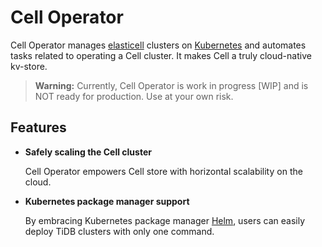 # Cell Operator


Cell Operator manages [elasticell](https://github.com/deepfabric/elasticell) clusters on [Kubernetes](https://kubernetes.io) and automates tasks related to operating a Cell cluster. It makes Cell a truly cloud-native kv-store.

> **Warning:** Currently, Cell Operator is work in progress [WIP] and is NOT ready for production. Use at your own risk.

## Features

- __Safely scaling the Cell cluster__

    Cell Operator empowers Cell store with horizontal scalability on the cloud.

- __Kubernetes package manager support__

    By embracing Kubernetes package manager [Helm](https://helm.sh), users can easily deploy TiDB clusters with only one command.



